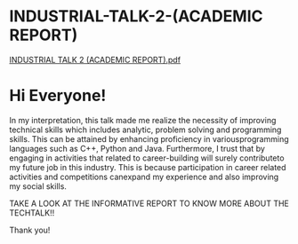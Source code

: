 # INDUSTRIAL-TALK-2-(ACADEMIC REPORT)
[INDUSTRIAL TALK 2 (ACADEMIC REPORT).pdf](https://github.com/DasneemBanu/INDUSTRIAL-TALK-2-REPORT-/blob/main/INDUSTRIAL%20TALK%202%20(ACADEMIC%20REPORT).pdf)

# Hi Everyone!
In my interpretation, this talk made me realize the necessity of improving technical skills which includes analytic, problem solving and programming skills. This can be attained by enhancing proficiency in variousprogramming languages such as C++, Python and Java.
Furthermore, I trust that by engaging in activities that related to career-building will surely contributeto my future job in this industry. This is because participation in career related activities and competitions canexpand my experience and also improving my social skills.


TAKE A LOOK AT THE INFORMATIVE REPORT TO KNOW MORE ABOUT THE TECHTALK!!

Thank you!
